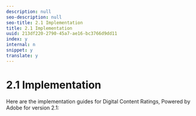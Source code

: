 ```yaml
---
description: null
seo-description: null
seo-title: 2.1 Implementation
title: 2.1 Implementation
uuid: 213df220-2790-45a7-ae16-bc3766d9dd11
index: y
internal: n
snippet: y
translate: y
---
```


# 2.1 Implementation

Here are the implementation guides for Digital Content Ratings, Powered by Adobe for version 2.1: 
